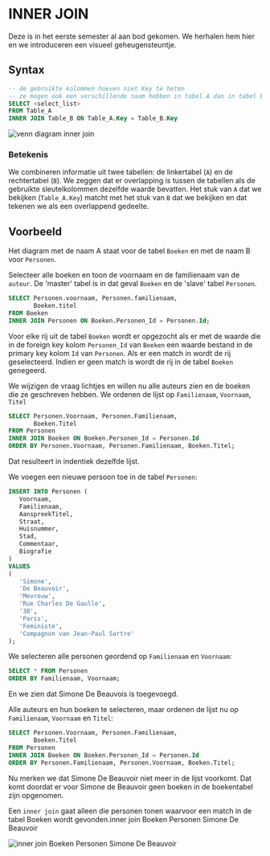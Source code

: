# INNER JOIN

Deze is in het eerste semester al aan bod gekomen. We herhalen hem hier en we introduceren een visueel geheugensteuntje.

## Syntax

```sql
-- de gebruikte kolommen hoeven niet Key te heten
-- ze mogen ook een verschillende naam hebben in tabel A dan in tabel B
SELECT <select_list> 
FROM Table_A
INNER JOIN Table_B ON Table_A.Key = Table_B.Key
```

![venn diagram inner join](https://modernways.be/myap/it/image/sql/venn%20diagram%20inner%20join.png)

### Betekenis
We combineren informatie uit twee tabellen: de linkertabel (`A`) en de rechtertabel (`B`). We zeggen dat er overlapping is tussen de tabellen als de gebruikte sleutelkolommen dezelfde waarde bevatten. Het stuk van `A` dat we bekijken (`Table_A.Key`) matcht met het stuk van `B` dat we bekijken en dat tekenen we als een overlappend gedeelte.

## Voorbeeld
Het diagram met de naam A staat voor de tabel `Boeken` en met de naam B voor `Personen`.

Selecteer alle boeken en toon de voornaam en de familienaam van de `auteur`. De 'master' tabel is in dat geval `Boeken` en de 'slave' tabel `Personen`.

```sql
SELECT Personen.voornaam, Personen.familienaam,
       Boeken.titel 
FROM Boeken
INNER JOIN Personen ON Boeken.Personen_Id = Personen.Id;
```

Voor elke rij uit de tabel `Boeken` wordt er opgezocht als er met de waarde die in de foreign key kolom `Personen_Id` van `Boeken` een waarde bestand in de primary key kolom `Id` van `Personen`. Als er een match in wordt de rij geselecteerd. Indien er geen match is wordt de rij in de tabel `Boeken` genegeerd.

We wijzigen de vraag lichtjes en willen nu alle auteurs zien en de boeken die ze geschreven hebben. We ordenen de lijst op `Familienaam`, `Voornaam`, `Titel`

```sql
SELECT Personen.Voornaam, Personen.Familienaam,
       Boeken.Titel 
FROM Personen
INNER JOIN Boeken ON Boeken.Personen_Id = Personen.Id
ORDER BY Personen.Voornaam, Personen.Familienaam, Boeken.Titel;
```

Dat resulteert in indentiek dezelfde lijst.

We voegen een nieuwe persoon toe in de tabel `Personen`:

```sql
INSERT INTO Personen (
   Voornaam, 
   Familienaam,
   AanspreekTitel,
   Straat, 
   Huisnummer,
   Stad, 
   Commentaar,
   Biografie
)
VALUES
(
   'Simone', 
   'De Beauvoir', 
   'Mevrouw',
   'Rue Charles De Gaulle', 
   '38', 
   'Paris', 
   'Feministe',
   'Compagnon van Jean-Paul Sartre'
);
```

We selecteren alle personen geordend op `Familienaam` en `Voornaam`:

```sql
SELECT * FROM Personen
ORDER BY Familienaam, Voornaam;
```

En we zien dat Simone De Beauvois is toegevoegd.

Alle auteurs en hun boeken te selecteren, maar ordenen de lijst nu op `Familienaam`, `Voornaam` en `Titel`:

```sql
SELECT Personen.Voornaam, Personen.Familienaam,
       Boeken.Titel 
FROM Personen
INNER JOIN Boeken ON Boeken.Personen_Id = Personen.Id
ORDER BY Personen.Familienaam, Personen.Voornaam, Boeken.Titel;
```

Nu merken we dat Simone De Beauvoir niet meer in de lijst voorkomt. Dat komt doordat er voor Simone de Beauvoir geen boeken in de boekentabel zijn opgenomen.

Een `inner join` gaat alleen die personen tonen waarvoor een match in de tabel Boeken wordt gevonden.inner join Boeken Personen Simone De Beauvoir

![inner join Boeken Personen Simone De Beauvoir](https://modernways.be/myap/it/image/sql/inner%20join%20Boeken%20Personen%20Simone%20De%20Beauvoir.png)

